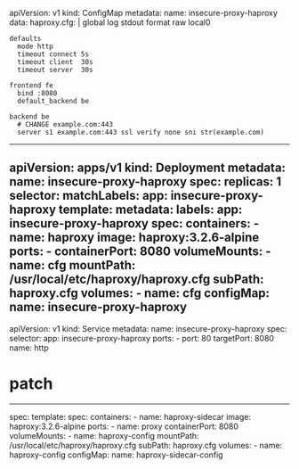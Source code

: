 apiVersion: v1
kind: ConfigMap
metadata:
  name: insecure-proxy-haproxy
data:
  haproxy.cfg: |
    global
      log stdout format raw local0

    defaults
      mode http
      timeout connect 5s
      timeout client  30s
      timeout server  30s

    frontend fe
      bind :8080
      default_backend be

    backend be
      # CHANGE example.com:443
      server s1 example.com:443 ssl verify none sni str(example.com)
---
apiVersion: apps/v1
kind: Deployment
metadata:
  name: insecure-proxy-haproxy
spec:
  replicas: 1
  selector:
    matchLabels:
      app: insecure-proxy-haproxy
  template:
    metadata:
      labels:
        app: insecure-proxy-haproxy
    spec:
      containers:
        - name: haproxy
          image: haproxy:3.2.6-alpine
          ports:
            - containerPort: 8080
          volumeMounts:
            - name: cfg
              mountPath: /usr/local/etc/haproxy/haproxy.cfg
              subPath: haproxy.cfg
      volumes:
        - name: cfg
          configMap:
            name: insecure-proxy-haproxy
---
apiVersion: v1
kind: Service
metadata:
  name: insecure-proxy-haproxy
spec:
  selector:
    app: insecure-proxy-haproxy
  ports:
    - port: 80
      targetPort: 8080
      name: http

# patch
---
spec:
  template:
    spec:
      containers:
        - name: haproxy-sidecar
          image: haproxy:3.2.6-alpine
          ports:
            - name: proxy
              containerPort: 8080
          volumeMounts:
            - name: haproxy-config
              mountPath: /usr/local/etc/haproxy/haproxy.cfg
              subPath: haproxy.cfg
      volumes:
        - name: haproxy-config
          configMap:
            name: haproxy-sidecar-config

